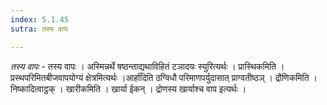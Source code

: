 ```yaml
---
index: 5.1.45
sutra: तस्य वापः

---
```

_तस्य वापः_ - तस्य वापः । अस्मिन्नर्थे षष्ठन्ताद्यथाविहितं टञादयः स्युरित्यर्थः । प्रास्थिकमिति । प्रस्थपरिमितबीजवापयोग्यं क्षेत्रमित्यर्थः ।आर्हा॑दिति ठग्विधौ परिमाणपर्युदासात् प्राग्वतीष्ठञ् । द्रौणिकमिति । निष्कादित्वाट्ठक् । खारीकमिति । खार्या ईकन् । द्रोणस्य खार्याश्च वाप इत्यर्थः । 